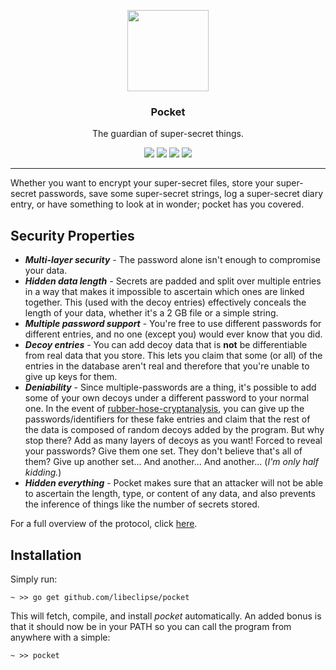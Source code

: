 <p align="center">
  <img src="https://cdn.rawgit.com/libeclipse/pocket/documentation/prettify-readme/images/pocket.svg" height="130" />
  <h3 align="center">Pocket</h3>
  <p align="center">The guardian of super-secret things.</p>
  <p align="center">
    <a href="https://travis-ci.org/libeclipse/pocket"><img src="https://travis-ci.org/libeclipse/pocket.svg?branch=master"></a>
    <a href="https://ci.appveyor.com/project/libeclipse/pocket/branch/master"><img src="https://ci.appveyor.com/api/projects/status/s2enb60sa9asjg87/branch/master?svg=true"></a>
    <a href="https://dependencyci.com/github/libeclipse/pocket"><img src="https://dependencyci.com/github/libeclipse/pocket/badge"></a>
    <a href="https://goreportcard.com/report/github.com/libeclipse/pocket"><img src="https://goreportcard.com/badge/github.com/libeclipse/pocket"></a>
  </p>
</p>

---

Whether you want to encrypt your super-secret files, store your super-secret passwords, save some super-secret strings, log a super-secret diary entry, or have something to look at in wonder; pocket has you covered.

## Security Properties

* ***Multi-layer security*** - The password alone isn't enough to compromise your data.
* ***Hidden data length*** - Secrets are padded and split over multiple entries in a way that makes it impossible to ascertain which ones are linked together. This (used with the decoy entries) effectively conceals the length of your data, whether it's a 2 GB file or a simple string.
* ***Multiple password support*** - You're free to use different passwords for different entries, and no one (except you) would ever know that you did.
* ***Decoy entries*** - You can add decoy data that is **not** be differentiable from real data that you store. This lets you claim that some (or all) of the entries in the database aren't real and therefore that you're unable to give up keys for them.
* ***Deniability*** - Since multiple-passwords are a thing, it's possible to add some of your own decoys under a different password to your normal one. In the event of [rubber-hose-cryptanalysis](https://en.wikipedia.org/wiki/Rubber-hose_cryptanalysis), you can give up the passwords/identifiers for these fake entries and claim that the rest of the data is composed of random decoys added by the program. But why stop there? Add as many layers of decoys as you want! Forced to reveal your passwords? Give them one set. They don't believe that's all of them? Give up another set... And another... And another... (*I'm only half kidding.*)
* ***Hidden everything*** - Pocket makes sure that an attacker will not be able to ascertain the length, type, or content of any data, and also prevents the inference of things like the number of secrets stored.

For a full overview of the protocol, click [here](/PROTOCOL.md).

## Installation

Simply run:

`~ >> go get github.com/libeclipse/pocket`

This will fetch, compile, and install *pocket* automatically. An added bonus is that it should now be in your PATH so you can call the program from anywhere with a simple:

`~ >> pocket`
